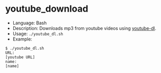 # youtube_download


* Language: Bash
* Description: Downloads mp3 from youtube videos using [youtube-dl](https://github.com/rg3/youtube-dl).
* Usage: `./youtube_dl.sh` 
* Example:

```
$ ./youtube_dl.sh
URL:
[youtube URL]
name:
[name]
```
